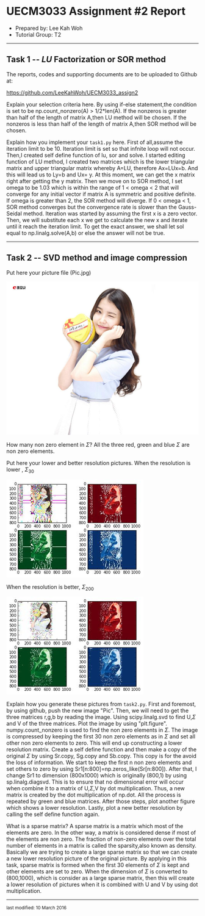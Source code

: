 UECM3033 Assignment #2 Report
========================================================

- Prepared by: Lee Kah Woh
- Tutorial Group: T2

--------------------------------------------------------

## Task 1 --  $LU$ Factorization or SOR method

The reports, codes and supporting documents are to be uploaded to Github at: 

https://github.com/LeeKahWoh/UECM3033_assign2

Explain your selection criteria here.
By using if-else statement,the condition is set to be np.count_nonzero(A) > 1/2*len(A).
If the nonzeros is greater than half of the length of matrix A,then LU method will be chosen.
If the nonzeros is less than half of the length of matrix A,then SOR method will be chosen.

Explain how you implement your `task1.py` here.
First of all,assume the iteration limit to be 10.
Iteration limit is set so that infnite loop will not occur.
Then,I created self define function of lu, sor and solve.
I started editing function of LU method, I created two matrices which is the lower triangular matrix and upper triangular matrix whereby A=LU, therefore Ax=LUx=b.
And this will lead us to Ly=b and Ux= y.
At this moment, we can get the x matrix right after getting the y matrix.
Then we move on to SOR method, I set omega to be 1.03 which is within the range of 1 < omega < 2 that will converge for any initial vector if matrix A is symmetric and positive definite.
If omega is greater than 2, the SOR method will diverge.
If 0 < omega < 1, SOR method converges but the convergence rate is slower than the Gauss-Seidal method.
Iteration was started by assuming the first x is a zero vector.
Then, we will substitute each x we get to calculate the new x and iterate until it reach the iteration limit.
To get the exact answer, we shall let sol equal to np.linalg.solve(A,b) or else the answer will not be true. 

---------------------------------------------------------

## Task 2 -- SVD method and image compression

Put here your picture file (Pic.jpg)

![Pic.jpg](Pic.jpg)

How many non zero element in $\Sigma$?
All the three red, green and blue $\Sigma$ are non zero elements. 

Put here your lower and better resolution pictures.
When the resolution is lower , $\Sigma_{30}$

![Pic2.jpg](Pic2.jpg)

When the resolution is better, $\Sigma_{200}$

![Pic3.jpg](Pic3.jpg)

Explain how you generate these pictures from `task2.py`.
First and foremost, by using github, push the new image "Pic".
Then, we will need to get the three matrices r,g,b by reading the image.
Using scipy.linalg.svd to find U,$\Sigma$ and V of the three matrices.
Plot the image by using "plt.figure".
numpy.count_nonzero is used to find the non zero elements in $\Sigma$.
The image is compressed by keeping the first 30 non zero elements as in $\Sigma$ and set all other non zero elements to zero.
This will end up constructing a lower resolution matrix.
Create a self define function and then make a copy of the original $\Sigma$ by using Sr.copy, Sg.copy and Sb.copy.
This copy is for the avoid the loss of information.
We start to keep the first n non zero elements and set others to zero by using Sr1[n:800]=np.zeros_like(Sr[n:800]).
After that, I change Sr1 to dimension (800x1000) which is originally (800,1) by using sp.linalg.diagsvd.
This is to ensure that no dimensional error will occur when combine it to a matrix of U,$\Sigma$,V by dot multiplication.
Thus, a new matrix is created by the dot multiplication of np.dot.
All the process is repeated by green and blue matrices.
After those steps, plot another figure which shows a lower resolution.
Lastly, plot a new better resolution by calling the self define function again.

What is a sparse matrix?
A sparse matrix is a matrix which most of the elements are zero.
In the other way, a matrix is considered dense if most of the elements are non zero.
The fraction of non-zero elements over the total number of elements in a matrix is called the sparsity,also known as density.
Basically we are trying to create a large sparse matrix so that we can create a new lower resolution picture of the original picture.
By applying in this task, sparse matrix is formed when the first 30 elements of $\Sigma$ is kept and other elements are set to zero.
When the dimension of $\Sigma$ is converted to (800,1000), which is consider as a large sparse matrix, then this will create a lower resolution of pictures when it is combined with U and V by using dot multiplication. 

-----------------------------------

<sup>last modified: 10 March 2016</sup>
